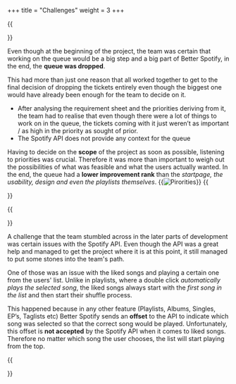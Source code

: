 +++
title = "Challenges"
weight = 3
+++

{{<section title="Queue">}}

Even though at the beginning of the project, the team was certain that working on the queue would be a big step and a big part of Better Spotify, in the end, the **queue was dropped**.

This had more than just one reason that all worked together to get to the final decision of dropping the tickets entirely even though the biggest one would have already been enough for the team to decide on it. 

- After analysing the requirement sheet and the priorities deriving from it, the team had to realise that even though there were a lot of things to work on in the queue, the tickets coming with it just weren’t as important / as high in the priority as sought of prior. 
- The Spotify API does not provide any context for the queue

Having to decide on the **scope** of the project as soon as possible, listening to priorities was crucial. Therefore it was more than important to weigh out the possibilities of what was feasible and what the users actually wanted. In the end, the queue had a **lower improvement rank** than the *startpage, the usability, design and even the playlists themselves*. 
{{<image src="Priorities.PNG" alt="Pirorities" caption="The finished Priority graph">}}
{{</section>}}



{{<section title="Liked Songs">}}

A challenge that the team stumbled across in the later parts of development was certain issues with the Spotify API. Even though the API was a great help and managed to get the project where it is at this point, it still managed to put some stones into the team's path. 

One of those was an issue with the liked songs and playing a certain one from the users' list. Unlike in playlists, where a double click *automatically plays the selected song*, the liked songs always start with the *first song in the list* and then start their shuffle process. 

This happened because in any other feature (Playlists, Albums, Singles, EP’s, Taglists etc) Better Spotify sends an **offset** to the API to indicate which song was selected so that the correct song would be played. Unfortunately, this offset is **not accepted** by the Spotify API when it comes to liked songs. 
Therefore no matter which song the user chooses, the list will start playing from the top. 

{{</section>}}




